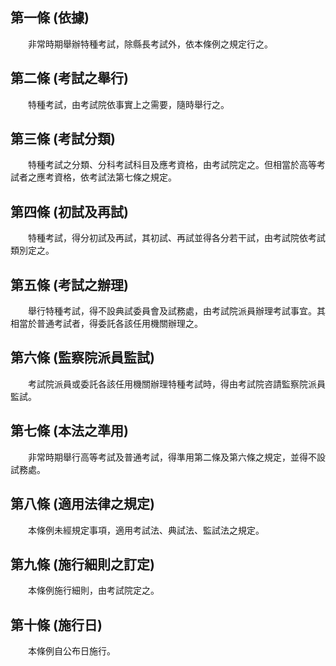 第一條 (依據)
-------------
　　非常時期舉辦特種考試，除縣長考試外，依本條例之規定行之。  


第二條 (考試之舉行)
-------------------
　　特種考試，由考試院依事實上之需要，隨時舉行之。  


第三條 (考試分類)
-----------------
　　特種考試之分類、分科考試科目及應考資格，由考試院定之。但相當於高等考試者之應考資格，依考試法第七條之規定。  


第四條 (初試及再試)
-------------------
　　特種考試，得分初試及再試，其初試、再試並得各分若干試，由考試院依考試類別定之。  


第五條 (考試之辦理)
-------------------
　　舉行特種考試，得不設典試委員會及試務處，由考試院派員辦理考試事宜。其相當於普通考試者，得委託各該任用機關辦理之。  


第六條 (監察院派員監試)
-----------------------
　　考試院派員或委託各該任用機關辦理特種考試時，得由考試院咨請監察院派員監試。  


第七條 (本法之準用)
-------------------
　　非常時期舉行高等考試及普通考試，得準用第二條及第六條之規定，並得不設試務處。  


第八條 (適用法律之規定)
-----------------------
　　本條例未經規定事項，適用考試法、典試法、監試法之規定。  


第九條 (施行細則之訂定)
-----------------------
　　本條例施行細則，由考試院定之。  


第十條 (施行日)
---------------
　　本條例自公布日施行。